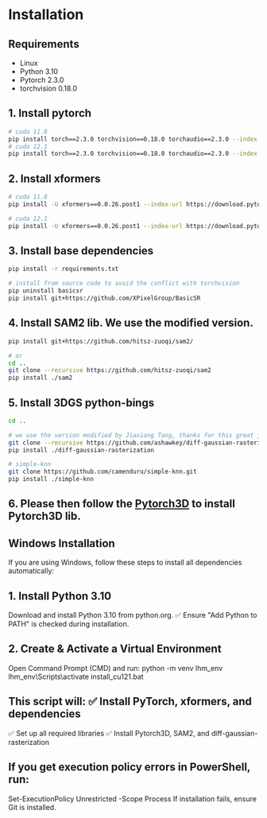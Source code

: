 # Installation

## Requirements

- Linux
- Python 3.10
- Pytorch 2.3.0
- torchvision 0.18.0

## 1. Install pytorch
  ```bash
  # cuda 11.8
  pip install torch==2.3.0 torchvision==0.18.0 torchaudio==2.3.0 --index-url https://download.pytorch.org/whl/cu118
  # cuda 12.1
  pip install torch==2.3.0 torchvision==0.18.0 torchaudio==2.3.0 --index-url https://download.pytorch.org/whl/cu121
  ```

## 2. Install xformers
  ```bash
  # cuda 11.8
  pip install -U xformers==0.0.26.post1 --index-url https://download.pytorch.org/whl/cu118

  # cuda 12.1
  pip install -U xformers==0.0.26.post1 --index-url https://download.pytorch.org/whl/cu121
  ```

## 3. Install base dependencies
  ```bash
  pip install -r requirements.txt

  # install from source code to avoid the conflict with torchvision
  pip uninstall basicsr
  pip install git+https://github.com/XPixelGroup/BasicSR
  ```

## 4. Install SAM2 lib. We use the modified version.
```bash
pip install git+https://github.com/hitsz-zuoqi/sam2/

# or
cd ..
git clone --recursive https://github.com/hitsz-zuoqi/sam2
pip install ./sam2
```

## 5. Install 3DGS python-bings
```bash
cd ..

# we use the version modified by Jiaxiang Tang, thanks for this great job!
git clone --recursive https://github.com/ashawkey/diff-gaussian-rasterization
pip install ./diff-gaussian-rasterization

# simple-knn
git clone https://github.com/camenduru/simple-knn.git
pip install ./simple-knn
```

## 6. Please then follow the [Pytorch3D](https://github.com/facebookresearch/pytorch3d) to install Pytorch3D lib.

## Windows Installation
If you are using Windows, follow these steps to install all dependencies automatically:

## 1. Install Python 3.10
Download and install Python 3.10 from python.org.
✅ Ensure "Add Python to PATH" is checked during installation.

## 2. Create & Activate a Virtual Environment
Open Command Prompt (CMD) and run:
python -m venv lhm_env
lhm_env\Scripts\activate
install_cu121.bat

## This script will: ✅ Install PyTorch, xformers, and dependencies
✅ Set up all required libraries
✅ Install Pytorch3D, SAM2, and diff-gaussian-rasterization

## If you get execution policy errors in PowerShell, run:
Set-ExecutionPolicy Unrestricted -Scope Process
If installation fails, ensure Git is installed.
